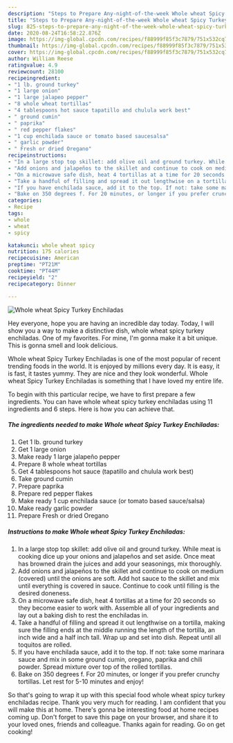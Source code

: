 ```yaml
---
description: "Steps to Prepare Any-night-of-the-week Whole wheat Spicy Turkey Enchiladas"
title: "Steps to Prepare Any-night-of-the-week Whole wheat Spicy Turkey Enchiladas"
slug: 825-steps-to-prepare-any-night-of-the-week-whole-wheat-spicy-turkey-enchiladas
date: 2020-08-24T16:58:22.876Z
image: https://img-global.cpcdn.com/recipes/f88999f85f3c7879/751x532cq70/whole-wheat-spicy-turkey-enchiladas-recipe-main-photo.jpg
thumbnail: https://img-global.cpcdn.com/recipes/f88999f85f3c7879/751x532cq70/whole-wheat-spicy-turkey-enchiladas-recipe-main-photo.jpg
cover: https://img-global.cpcdn.com/recipes/f88999f85f3c7879/751x532cq70/whole-wheat-spicy-turkey-enchiladas-recipe-main-photo.jpg
author: William Reese
ratingvalue: 4.9
reviewcount: 28100
recipeingredient:
- "1 lb. ground turkey"
- "1 large onion"
- "1 large jalapeo pepper"
- "8 whole wheat tortillas"
- "4 tablespoons hot sauce tapatillo and chulula work best"
- " ground cumin"
- " paprika"
- " red pepper flakes"
- "1 cup enchilada sauce or tomato based saucesalsa"
- " garlic powder"
- " Fresh or dried Oregano"
recipeinstructions:
- "In a large stop top skillet: add olive oil and ground turkey. While meat is cooking dice up your onions and jalapeños and set aside. Once meat has browned drain the juices and add your seasonings, mix thoroughly."
- "Add onions and jalapeños to the skillet and continue to cook on medium (covered) until the onions are soft. Add hot sauce to the skillet and mix until everything is covered in sauce. Continue to cook until filling is the desired doneness."
- "On a microwave safe dish, heat 4 tortillas at a time for 20 seconds so they become easier to work with. Assemble all of your ingredients and lay out a baking dish to rest the enchiladas in."
- "Take a handful of filling and spread it out lengthwise on a tortilla, making sure the filling ends at the middle running the length of the tortilla, an inch wide and a half inch tall. Wrap up and set into dish. Repeat until all toquitos are rolled."
- "If you have enchilada sauce, add it to the top. If not: take some marinara sauce and mix in some ground cumin, oregano, paprika and chili powder. Spread mixture over top of the rolled tortillas."
- "Bake on 350 degrees f. For 20 minutes, or longer if you prefer crunchy tortillas. Let rest for 5-10 minutes and enjoy!"
categories:
- Recipe
tags:
- whole
- wheat
- spicy

katakunci: whole wheat spicy 
nutrition: 175 calories
recipecuisine: American
preptime: "PT21M"
cooktime: "PT44M"
recipeyield: "2"
recipecategory: Dinner

---
```



![Whole wheat Spicy Turkey Enchiladas](https://img-global.cpcdn.com/recipes/f88999f85f3c7879/751x532cq70/whole-wheat-spicy-turkey-enchiladas-recipe-main-photo.jpg)

Hey everyone, hope you are having an incredible day today. Today, I will show you a way to make a distinctive dish, whole wheat spicy turkey enchiladas. One of my favorites. For mine, I'm gonna make it a bit unique. This is gonna smell and look delicious.



Whole wheat Spicy Turkey Enchiladas is one of the most popular of recent trending foods in the world. It is enjoyed by millions every day. It is easy, it is fast, it tastes yummy. They are nice and they look wonderful. Whole wheat Spicy Turkey Enchiladas is something that I have loved my entire life.


To begin with this particular recipe, we have to first prepare a few ingredients. You can have whole wheat spicy turkey enchiladas using 11 ingredients and 6 steps. Here is how you can achieve that.

<!--inarticleads1-->

##### The ingredients needed to make Whole wheat Spicy Turkey Enchiladas:

1. Get 1 lb. ground turkey
1. Get 1 large onion
1. Make ready 1 large jalapeño pepper
1. Prepare 8 whole wheat tortillas
1. Get 4 tablespoons hot sauce (tapatillo and chulula work best)
1. Take  ground cumin
1. Prepare  paprika
1. Prepare  red pepper flakes
1. Make ready 1 cup enchilada sauce (or tomato based sauce/salsa)
1. Make ready  garlic powder
1. Prepare  Fresh or dried Oregano




<!--inarticleads2-->

##### Instructions to make Whole wheat Spicy Turkey Enchiladas:

1. In a large stop top skillet: add olive oil and ground turkey. While meat is cooking dice up your onions and jalapeños and set aside. Once meat has browned drain the juices and add your seasonings, mix thoroughly.
1. Add onions and jalapeños to the skillet and continue to cook on medium (covered) until the onions are soft. Add hot sauce to the skillet and mix until everything is covered in sauce. Continue to cook until filling is the desired doneness.
1. On a microwave safe dish, heat 4 tortillas at a time for 20 seconds so they become easier to work with. Assemble all of your ingredients and lay out a baking dish to rest the enchiladas in.
1. Take a handful of filling and spread it out lengthwise on a tortilla, making sure the filling ends at the middle running the length of the tortilla, an inch wide and a half inch tall. Wrap up and set into dish. Repeat until all toquitos are rolled.
1. If you have enchilada sauce, add it to the top. If not: take some marinara sauce and mix in some ground cumin, oregano, paprika and chili powder. Spread mixture over top of the rolled tortillas.
1. Bake on 350 degrees f. For 20 minutes, or longer if you prefer crunchy tortillas. Let rest for 5-10 minutes and enjoy!




So that's going to wrap it up with this special food whole wheat spicy turkey enchiladas recipe. Thank you very much for reading. I am confident that you will make this at home. There's gonna be interesting food at home recipes coming up. Don't forget to save this page on your browser, and share it to your loved ones, friends and colleague. Thanks again for reading. Go on get cooking!
